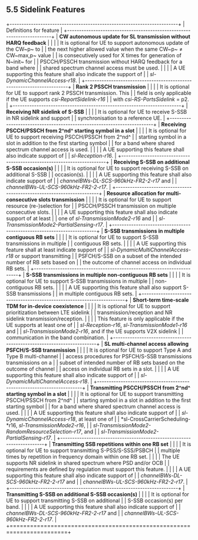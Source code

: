 ## 5.5 Sidelink Features

+-----------------------------------------------------------------------+
| Definitions for feature                                               |
+-----------------------------------------------------------------------+
| **CW autonomous update for SL transmission without HARQ feedback**    |
|                                                                       |
| It is optional for UE to support autonomous update of the CW~p~ to    |
| the next higher allowed value when the same CW~p~ ≠ CW~max,p~ value   |
| is consecutively used for X times for generation of N~init~ for       |
| PSCCH/PSSCH transmission without HARQ feedback for a band where       |
| shared spectrum channel access must be used.                          |
|                                                                       |
| A UE supporting this feature shall also indicate the support of       |
| *sl-DynamicChannelAccess-r18*.                                        |
+-----------------------------------------------------------------------+
| **Rank 2 PSSCH transmission**                                         |
|                                                                       |
| It is optional for UE to support rank 2 PSSCH transmission. This      |
| field is only applicable if the UE supports *csi-ReportSidelink-r16*  |
| with *csi-RS-PortsSidelink* = p2.                                     |
+-----------------------------------------------------------------------+
| **Receiving NR sidelink of S-SSB**                                    |
|                                                                       |
| It is optional for UE to receive S-SSB in NR sidelink and support     |
| synchronisation to a reference UE.                                    |
+-----------------------------------------------------------------------+
| **Receiving PSCCH/PSSCH from 2^nd^ starting symbol in a slot**        |
|                                                                       |
| It is optional for UE to support receiving PSCCH/PSSCH from 2^nd^     |
| starting symbol in a slot in addition to the first starting symbol    |
| for a band where shared spectrum channel access is used.              |
|                                                                       |
| A UE supporting this feature shall also indicate support of           |
| *sl-Reception-r16*.                                                   |
+-----------------------------------------------------------------------+
| **Receiving S-SSB on additional S-SSB occasion(s)**                   |
|                                                                       |
| It is optional for UE to support receiving S-SSB on additional S-SSB  |
| occasion(s).                                                          |
|                                                                       |
| A UE supporting this feature shall also indicate support of           |
| *channelBWs-DL-SCS-960kHz-FR2-2-r17* and                              |
| *channelBWs-UL-SCS-960kHz-FR2-2-r17*.                                 |
+-----------------------------------------------------------------------+
| **Resource allocation for multi-consecutive slots transmission**      |
|                                                                       |
| It is optional for UE to support resource (re-)selection for          |
| PSCCH/PSSCH transmission on multiple consecutive slots.               |
|                                                                       |
| A UE supporting this feature shall also indicate support of at least  |
| one of *sl-TransmissionMode2-r16* and                                 |
| *sl-TransmissionMode2-PartialSensing-r17*.                            |
+-----------------------------------------------------------------------+
| **S-SSB transmissions in multiple contiguous RB sets**                |
|                                                                       |
| It is optional for UE to support S-SSB transmissions in multiple      |
| contiguous RB sets.                                                   |
|                                                                       |
| A UE supporting this feature shall at least indicate support of       |
| *sl-DynamicMultiChannelAccess-r18* or support transmitting            |
| PSFCH/S-SSB on a subset of the intended number of RB sets based on    |
| the outcome of channel access on individual RB sets.                  |
+-----------------------------------------------------------------------+
| **S-SSB transmissions in multiple non-contiguous RB sets**            |
|                                                                       |
| It is optional for UE to support S-SSB transmissions in multiple      |
| non-contiguous RB sets.                                               |
|                                                                       |
| A UE supporting this feature shall also support S-SSB transmissions   |
| in multiple contiguous RB sets.                                       |
+-----------------------------------------------------------------------+
| **Short-term time-scale TDM for in-device coexistence**               |
|                                                                       |
| It is optional for UE to support prioritization between LTE sidelink  |
| transmission/reception and NR sidelink transmission/reception.        |
|                                                                       |
| This feature is only applicable if the UE supports at least one of    |
| *sl-Reception-r16*, *sl-TransmissionMode1-r16* and                    |
| *sl-TransmissionMode2-r16*, and if the UE supports V2X sidelink       |
| communication in the band combination.                                |
+-----------------------------------------------------------------------+
| **SL multi-channel access allowing PSFCH/S-SSB transmission**         |
|                                                                       |
| It is optional for UE to support Type A and Type B multi-channel      |
| access procedures for PSFCH/S-SSB transmissions transmissions on a    |
| subset of intended number of RB sets based on the outcome of channel  |
| access on individual RB sets in a slot.                               |
|                                                                       |
| A UE supporting this feature shall also indicate support of           |
| *sl-DynamicMultiChannelAccess-r18*.                                   |
+-----------------------------------------------------------------------+
| **Transmitting PSCCH/PSSCH from 2^nd^ starting symbol in a slot**     |
|                                                                       |
| It is optional for UE to support transmitting PSCCH/PSSCH from 2^nd^  |
| starting symbol in a slot in addition to the first starting symbol    |
| for a band where shared spectrum channel access is used.              |
|                                                                       |
| A UE supporting this feature shall also indicate support of           |
| *sl-DynamicChannelAccess-r18*, at least one of                        |
| *sl-CrossCarrierScheduling-*r16, *sl-TransmissionMode2-r16*,          |
| *sl-TransmissionMode2-RandomResourceSelection-r17*, and               |
| *sl-TransmissionMode2-PartialSensing-r17*.                            |
+-----------------------------------------------------------------------+
| **Transmitting SSB repetitions within one RB set**                    |
|                                                                       |
| It is optional for UE to support transmitting S-PSS/S-SSS/PSBCH       |
| multiple times by repetition in frequency domain within one RB set.   |
|                                                                       |
| The UE supports NR sidelink in shared spectrum where PSD and/or OCB   |
| requirements are defined by regulation must support this feature.     |
|                                                                       |
| A UE supporting this feature shall also indicate support of           |
| *channelBWs-DL-SCS-960kHz-FR2-2-r17* and                              |
| *channelBWs-UL-SCS-960kHz-FR2-2-r17*.                                 |
+-----------------------------------------------------------------------+
| **Transmitting S-SSB on additional S-SSB occasion(s)**                |
|                                                                       |
| It is optional for UE to support transmitting S-SSB on additional     |
| S-SSB occasion(s) per band.                                           |
|                                                                       |
| A UE supporting this feature shall also indicate support of           |
| *channelBWs-DL-SCS-960kHz-FR2-2-r17* and                              |
| *channelBWs-UL-SCS-960kHz-FR2-2-r17*.                                 |
+=======================================================================+